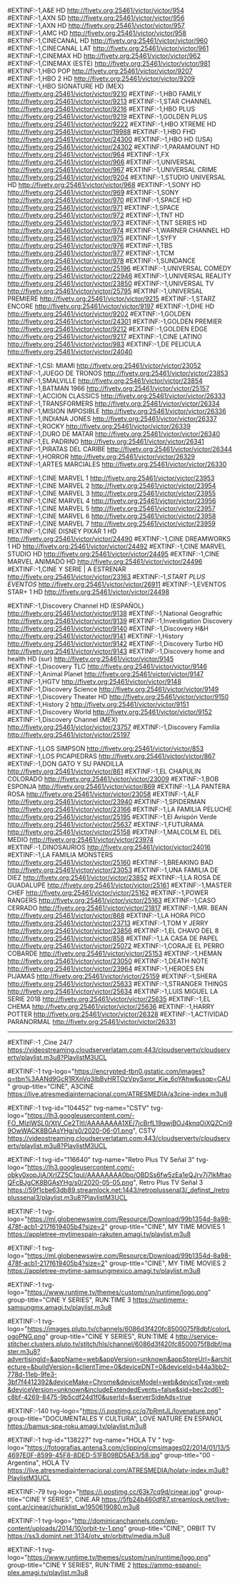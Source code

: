 #EXTINF:-1,A&E HD
http://fivetv.org:25461/victor/victor/954
#EXTINF:-1,AXN SD
http://fivetv.org:25461/victor/victor/956
#EXTINF:-1,AXN HD
http://fivetv.org:25461/victor/victor/957
#EXTINF:-1,AMC  HD
http://fivetv.org:25461/victor/victor/958
#EXTINF:-1,CINECANAL HD
http://fivetv.org:25461/victor/victor/960
#EXTINF:-1,CINECANAL LAT
http://fivetv.org:25461/victor/victor/961
#EXTINF:-1,CINEMAX HD
http://fivetv.org:25461/victor/victor/962
#EXTINF:-1,CINEMAX (ESTE)
http://fivetv.org:25461/victor/victor/981
#EXTINF:-1,HBO POP
http://fivetv.org:25461/victor/victor/9207
#EXTINF:-1,HBO 2 HD
http://fivetv.org:25461/victor/victor/9209
#EXTINF:-1,HBO SIGNATURE HD (MEX)
http://fivetv.org:25461/victor/victor/9210
#EXTINF:-1,HBO FAMILY
http://fivetv.org:25461/victor/victor/9213
#EXTINF:-1,STAR CHANNEL
http://fivetv.org:25461/victor/victor/9216
#EXTINF:-1,HBO PLUS 
http://fivetv.org:25461/victor/victor/9219
#EXTINF:-1,GOLDEN PLUS
http://fivetv.org:25461/victor/victor/9222
#EXTINF:-1,HBO XTREME HD
http://fivetv.org:25461/victor/victor/19988
#EXTINF:-1,HBO  FHD
http://fivetv.org:25461/victor/victor/24300
#EXTINF:-1,HBO HD (USA)
http://fivetv.org:25461/victor/victor/24302
#EXTINF:-1,PARAMOUNT HD
http://fivetv.org:25461/victor/victor/964
#EXTINF:-1,FX
http://fivetv.org:25461/victor/victor/966
#EXTINF:-1,UNIVERSAL
http://fivetv.org:25461/victor/victor/967
#EXTINF:-1,UNIVERSAL CRIME
http://fivetv.org:25461/victor/victor/9204
#EXTINF:-1,STUDIO UNIVERSAL HD
http://fivetv.org:25461/victor/victor/968
#EXTINF:-1,SONY HD
http://fivetv.org:25461/victor/victor/969
#EXTINF:-1,SONY
http://fivetv.org:25461/victor/victor/970
#EXTINF:-1,SPACE HD
http://fivetv.org:25461/victor/victor/971
#EXTINF:-1,SPACE
http://fivetv.org:25461/victor/victor/972
#EXTINF:-1,TNT HD
http://fivetv.org:25461/victor/victor/973
#EXTINF:-1,TNT SERIES HD
http://fivetv.org:25461/victor/victor/974
#EXTINF:-1,WARNER CHANNEL HD
http://fivetv.org:25461/victor/victor/975
#EXTINF:-1,SYFY
http://fivetv.org:25461/victor/victor/976
#EXTINF:-1,TBS
http://fivetv.org:25461/victor/victor/977
#EXTINF:-1,TCM
http://fivetv.org:25461/victor/victor/978
#EXTINF:-1,SUNDANCE
http://fivetv.org:25461/victor/victor/25196
#EXTINF:-1,UNIVERSAL COMEDY
http://fivetv.org:25461/victor/victor/22946
#EXTINF:-1,UNIVERSAL REALITY
http://fivetv.org:25461/victor/victor/23850
#EXTINF:-1,UNIVERSAL TV
http://fivetv.org:25461/victor/victor/25795
#EXTINF:-1,UNIVERSAL PREMIERE
http://fivetv.org:25461/victor/victor/9215
#EXTINF:-1,STARZ ENCORE 
http://fivetv.org:25461/victor/victor/9197
#EXTINF:-1,DHE HD
http://fivetv.org:25461/victor/victor/9202
#EXTINF:-1,GOLDEN 
http://fivetv.org:25461/victor/victor/24301
#EXTINF:-1,GOLDEN PREMIER
http://fivetv.org:25461/victor/victor/9212
#EXTINF:-1,GOLDEN EDGE
http://fivetv.org:25461/victor/victor/9217
#EXTINF:-1,CINE LATINO
http://fivetv.org:25461/victor/victor/983
#EXTINF:-1,DE PELICULA
http://fivetv.org:25461/victor/victor/24040

#EXTINF:-1,CSI: MIAMI
http://fivetv.org:25461/victor/victor/23052
#EXTINF:-1,JUEGO DE TRONOS
http://fivetv.org:25461/victor/victor/23853
#EXTINF:-1,SMALVILLE
http://fivetv.org:25461/victor/victor/23854
#EXTINF:-1,BATMAN 1966
http://fivetv.org:25461/victor/victor/25157
#EXTINF:-1,ACCION CLASSICS
http://fivetv.org:25461/victor/victor/26333
#EXTINF:-1,TRANSFORMERS 
http://fivetv.org:25461/victor/victor/26334
#EXTINF:-1,MISION IMPOSIBLE
http://fivetv.org:25461/victor/victor/26336
#EXTINF:-1,INDIANA JONES
http://fivetv.org:25461/victor/victor/26337
#EXTINF:-1,ROCKY
http://fivetv.org:25461/victor/victor/26339
#EXTINF:-1,DURO DE MATAR
http://fivetv.org:25461/victor/victor/26340
#EXTINF:-1,EL PADRINO
http://fivetv.org:25461/victor/victor/26341
#EXTINF:-1,PIRATAS DEL CARIBE
http://fivetv.org:25461/victor/victor/26344
#EXTINF:-1,HORROR
http://fivetv.org:25461/victor/victor/26329
#EXTINF:-1,ARTES MARCIALES
http://fivetv.org:25461/victor/victor/26330

#EXTINF:-1,CINE MARVEL 1
http://fivetv.org:25461/victor/victor/23953
#EXTINF:-1,CINE MARVEL 2
http://fivetv.org:25461/victor/victor/23954
#EXTINF:-1,CINE MARVEL 3
http://fivetv.org:25461/victor/victor/23955
#EXTINF:-1,CINE MARVEL 4
http://fivetv.org:25461/victor/victor/23956
#EXTINF:-1,CINE MARVEL 5
http://fivetv.org:25461/victor/victor/23957
#EXTINF:-1,CINE MARVEL 6
http://fivetv.org:25461/victor/victor/23958
#EXTINF:-1,CINE MARVEL 7
http://fivetv.org:25461/victor/victor/23959
#EXTINF:-1,CINE DISNEY PIXAR 1 HD
http://fivetv.org:25461/victor/victor/24490
#EXTINF:-1,CINE DREAMWORKS 1 HD
http://fivetv.org:25461/victor/victor/24492
#EXTINF:-1,CINE MARVEL STUDIO HD
http://fivetv.org:25461/victor/victor/24495
#EXTINF:-1,CINE MARVEL ANIMADO HD
http://fivetv.org:25461/victor/victor/24496
#EXTINF:-1,CINE Y SERIE | A ESTRENAR
http://fivetv.org:25461/victor/victor/23163
#EXTINF:-1,*START PLUS EVENTOS*
http://fivetv.org:25461/victor/victor/26911
#EXTINF:-1,EVENTOS STAR+ 1 HD
http://fivetv.org:25461/victor/victor/24498

#EXTINF:-1,Discovery Channel HD (ESPAÑOL)
http://fivetv.org:25461/victor/victor/9138
#EXTINF:-1,National Geografhic  
http://fivetv.org:25461/victor/victor/9139
#EXTINF:-1,Investigation Discovery
http://fivetv.org:25461/victor/victor/9140
#EXTINF:-1,Discovery H&H
http://fivetv.org:25461/victor/victor/9141
#EXTINF:-1,History
http://fivetv.org:25461/victor/victor/9142
#EXTINF:-1,Discovery Turbo HD 
http://fivetv.org:25461/victor/victor/9143
#EXTINF:-1,Discovery home and health HD (sur)
http://fivetv.org:25461/victor/victor/9145
#EXTINF:-1,Discovery TLC
http://fivetv.org:25461/victor/victor/9146
#EXTINF:-1,Animal Planet
http://fivetv.org:25461/victor/victor/9147
#EXTINF:-1,HGTV
http://fivetv.org:25461/victor/victor/9148
#EXTINF:-1,Discovery Science
http://fivetv.org:25461/victor/victor/9149
#EXTINF:-1,Discovery Theater HD
http://fivetv.org:25461/victor/victor/9150
#EXTINF:-1,History 2
http://fivetv.org:25461/victor/victor/9151
#EXTINF:-1,Discovery World
http://fivetv.org:25461/victor/victor/9152
#EXTINF:-1,Discovery Channel (MEX)
http://fivetv.org:25461/victor/victor/23757
#EXTINF:-1,Discovery Familia
http://fivetv.org:25461/victor/victor/25197

#EXTINF:-1,LOS SIMPSON
http://fivetv.org:25461/victor/victor/853
#EXTINF:-1,LOS PICAPIEDRAS
http://fivetv.org:25461/victor/victor/867
#EXTINF:-1,DON GATO Y SU PANDILLA
http://fivetv.org:25461/victor/victor/861
#EXTINF:-1,EL CHAPULIN COLORADO
http://fivetv.org:25461/victor/victor/23009
#EXTINF:-1,BOB ESPONJA
http://fivetv.org:25461/victor/victor/869
#EXTINF:-1,LA PANTERA ROSA
http://fivetv.org:25461/victor/victor/23058
#EXTINF:-1,ALF
http://fivetv.org:25461/victor/victor/23940
#EXTINF:-1,SPIDERMAN
http://fivetv.org:25461/victor/victor/23166
#EXTINF:-1,LA FAMILIA PELUCHE
http://fivetv.org:25461/victor/victor/25195
#EXTINF:-1,El Avispón Verde
http://fivetv.org:25461/victor/victor/25637
#EXTINF:-1,FUTURAMA
http://fivetv.org:25461/victor/victor/25158
#EXTINF:-1,MALCOLM EL DEL MEDIO
http://fivetv.org:25461/victor/victor/23974
#EXTINF:-1,DINOSAURIOS
http://fivetv.org:25461/victor/victor/24016
#EXTINF:-1,LA FAMILIA MONSTERS
http://fivetv.org:25461/victor/victor/25160
#EXTINF:-1,BREAKING BAD
http://fivetv.org:25461/victor/victor/23053
#EXTINF:-1,UNA FAMILIA DE DIEZ
http://fivetv.org:25461/victor/victor/23852
#EXTINF:-1,LA ROSA DE GUADALUPE
http://fivetv.org:25461/victor/victor/25161
#EXTINF:-1,MASTER CHEF
http://fivetv.org:25461/victor/victor/25162
#EXTINF:-1,POWER RANGERS
http://fivetv.org:25461/victor/victor/25163
#EXTINF:-1,CASO CERRADO
http://fivetv.org:25461/victor/victor/21817
#EXTINF:-1,MR. BEAN
http://fivetv.org:25461/victor/victor/868
#EXTINF:-1,LA HORA PICO
http://fivetv.org:25461/victor/victor/23713
#EXTINF:-1,TOM Y JERRY
http://fivetv.org:25461/victor/victor/23856
#EXTINF:-1,EL CHAVO DEL 8
http://fivetv.org:25461/victor/victor/858
#EXTINF:-1,LA CASA DE PAPEL
http://fivetv.org:25461/victor/victor/25072
#EXTINF:-1,CORAJE EL PERRO COBARDE
http://fivetv.org:25461/victor/victor/25153
#EXTINF:-1,HEMAN
http://fivetv.org:25461/victor/victor/23050
#EXTINF:-1,DEATH NOTE
http://fivetv.org:25461/victor/victor/23964
#EXTINF:-1,HEROES EN PIJAMAS
http://fivetv.org:25461/victor/victor/25159
#EXTINF:-1,SHERA
http://fivetv.org:25461/victor/victor/25633
#EXTINF:-1,STRANGER THINGS
http://fivetv.org:25461/victor/victor/25634
#EXTINF:-1,LUIS MIGUEL LA SERIE 2018
http://fivetv.org:25461/victor/victor/25635
#EXTINF:-1,EL CHEMA
http://fivetv.org:25461/victor/victor/25636
#EXTINF:-1,HARRY POTTER
http://fivetv.org:25461/victor/victor/26328
#EXTINF:-1,ACTIVIDAD PARANORMAL
http://fivetv.org:25461/victor/victor/26331

--------------------------------------------------------------------------------

#EXTINF:-1 ,Cine 24/7
https://videostreaming.cloudserverlatam.com:443/cloudservertv/cloudservertv/playlist.m3u8?PlaylistM3UCL

#EXTINF:-1 tvg-logo="https://encrypted-tbn0.gstatic.com/images?q=tbn%3AANd9GcR1RXnVq3IbByHRTOzVpySxror_Kie_6oYAhw&usqp=CAU" group-title="CINE", A3CINE
https://live.atresmediainternacional.com/ATRESMEDIA/a3cine-index.m3u8

#EXTINF:-1 tvg-id="104452" tvg-name="CSTV" tvg-logo="https://lh3.googleusercontent.com/-FO_MlzlWSL0/XtV_Ce2TltI/AAAAAAAA1XE/7jcBrfL19qwjBOJ4knqOiXQZCni99OwWACK8BGAsYHg/s0/2020-06-01.png", CSTV
https://videostreaming.cloudserverlatam.com:443/cloudservertv/cloudservertv/playlist.m3u8?PlaylistM3UCL

#EXTINF:-1 tvg-id="116640" tvg-name="Retro Plus TV Señal 3" tvg-logo="https://lh3.googleusercontent.com/-obky0xopJjA/XrIZZ5C1quI/AAAAAAAA0bo/OBDSs6fw5zEa1eQJrv7j7IkMtaoQFcBJgCK8BGAsYHg/s0/2020-05-05.png", Retro Plus TV Señal 3
https://59f1cbe63db89.streamlock.net:1443/retroplussenal3/_definst_/retroplussenal3/playlist.m3u8?PlaylistM3UCL

#EXTINF:-1 tvg-logo="https://ml.globenewswire.com/Resource/Download/99b1354d-8a98-478f-acb1-217f619405b4?size=2" group-title="CINE", MY TIME MOVIES 1
https://appletree-mytimespain-rakuten.amagi.tv/playlist.m3u8

#EXTINF:-1 tvg-logo="https://ml.globenewswire.com/Resource/Download/99b1354d-8a98-478f-acb1-217f619405b4?size=2" group-title="CINE", MY TIME MOVIES 2
https://appletree-mytime-samsungmexico.amagi.tv/playlist.m3u8

#EXTINF:-1 tvg-logo="https://www.runtime.tv/themes/custom/run/runtime/logo.png" group-title="CINE Y SERIES", RUN:TIME 3
https://runtimemx-samsungmx.amagi.tv/playlist.m3u8

#EXTINF:-1 tvg-logo="https://images.pluto.tv/channels/6086d3f420fc8500075f8dbf/colorLogoPNG.png" group-title="CINE Y SERIES", RUN:TIME 4
http://service-stitcher.clusters.pluto.tv/stitch/hls/channel/6086d3f420fc8500075f8dbf/master.m3u8?advertisingId=&appName=web&appVersion=unknown&appStoreUrl=&architecture=&buildVersion=&clientTime=0&deviceDNT=0&deviceId=b44a3bb2-778d-11eb-9fe3-3bf7f4412392&deviceMake=Chrome&deviceModel=web&deviceType=web&deviceVersion=unknown&includeExtendedEvents=false&sid=bec2cd61-c8bf-4269-8475-9b5cdf24d1f0&userId=&serverSideAds=true

#EXTINF:-140 tvg-logo="https://i.postimg.cc/q7bRmtJL/lovenature.png" group-title="DOCUMENTALES Y CULTURA", LOVE NATURE EN ESPAÑOL
https://bamus-spa-roku.amagi.tv/playlist.m3u8

#EXTINF:-1 tvg-id="138227" tvg-name="HOLA TV " tvg-logo="https://fotografias.antena3.com/clipping/cmsimages02/2014/01/13/54697E0F-8599-45F8-8DED-51FB09BD5AE3/58.jpg" group-title="00 - Argentina", HOLA TV 
https://live.atresmediainternacional.com/ATRESMEDIA/holatv-index.m3u8?PlaylistM3UCL

#EXTINF:-79 tvg-logo="https://i.postimg.cc/63k7cq9d/cinear.jpg" group-title="CINE Y SERIES", CINE.AR
https://5fb24b460df87.streamlock.net/live-cont.ar/cinear/chunklist_w1950619080.m3u8

#EXTINF:-1 tvg-logo="http://dominicanchannels.com/wp-content/uploads/2014/10/orbit-tv-1.png" group-title="CINE", ORBIT TV
https://ss3.domint.net:3134/otv_str/orbittv/media.m3u8

#EXTINF:-1 tvg-logo="https://www.runtime.tv/themes/custom/run/runtime/logo.png" group-title="CINE Y SERIES", RUN:TIME 2
https://ammo-espanol-plex.amagi.tv/playlist.m3u8


